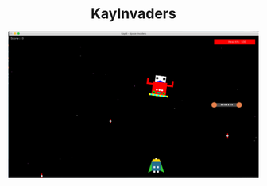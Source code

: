 <h1 align=center> KayInvaders </h1>

<div align="center">
	<img src="kayinvaders.png" alt="KayInvaders Game">
</div>
